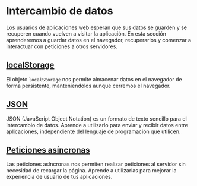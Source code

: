# Intercambio de datos

Los usuarios de aplicaciones web esperan que sus datos se guarden y se recuperen cuando vuelven a visitar la aplicación. En esta sección aprenderemos a guardar datos en el navegador, recuperarlos y comenzar a interactuar con peticiones a otros servidores.

## [localStorage](/02_intercambio_datos/22_localstorage.md)

El objeto `localStorage` nos permite almacenar datos en el navegador de forma persistente, manteniendolos aunque cerremos el navegador.

## [JSON](/02_intercambio_datos/23_json.md)

JSON (JavaScript Object Notation) es un formato de texto sencillo para el intercambio de datos. Aprende a utilizarlo para enviar y recibir datos entre aplicaciones, independiente del lenguaje de programación que utilicen.

## [Peticiones asíncronas](/02_intercambio_datos/24_peticiones_asincronas.md)

Las peticiones asíncronas nos permiten realizar peticiones al servidor sin necesidad de recargar la página. Aprende a utilizarlas para mejorar la experiencia de usuario de tus aplicaciones.